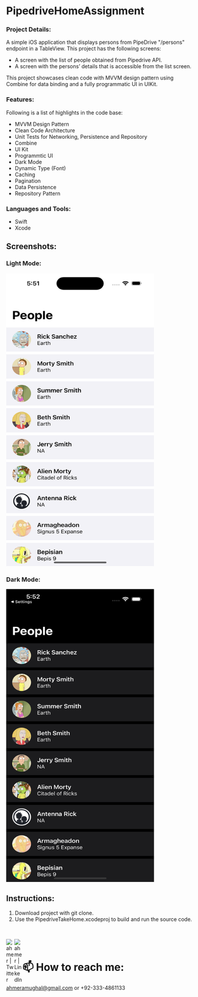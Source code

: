 # PipedriveHomeAssignment

### Project Details:
A simple iOS application that displays persons from PipeDrive "/persons" endpoint in a TableView. 
This project has the following screens:
  - A screen with the list of people obtained from Pipedrive API.
  - A screen with the persons’ details that is accessible from the list screen.
<ln />
This project showcases clean code with MVVM design pattern using Combine for data binding and a fully programmatic UI in UIKit.

### Features:
Following is a list of highlights in the code base:
  - MVVM Design Pattern
  - Clean Code Architecture
  - Unit Tests for Networking, Persistence and Repository
  - Combine
  - UI Kit
  - Programmtic UI
  - Dark Mode
  - Dynamic Type (Font)
  - Caching
  - Pagination
  - Data Persistence
  - Repository Pattern

### Languages and Tools:
  - Swift
  - Xcode

## Screenshots:

### Light Mode:
<img src="https://github.com/ahmermughal/PipedriveHomeAssignment/blob/main/lightmode.png" width="400" height="790">

### Dark Mode:
<img src="https://github.com/ahmermughal/PipedriveHomeAssignment/blob/main/darkmode.png" width="400" height="790">

<br />

## Instructions:

1. Download project with git clone.
3. Use the PipedriveTakeHome.xcodeproj to build and run the source code.

<br />

[<img align="left" alt="ahmer | Twitter" width="22px" src="https://cdn.jsdelivr.net/npm/simple-icons@v3/icons/twitter.svg" />][twitter]
[<img align="left" alt="ahmer | LinkedIn" width="22px" src="https://cdn.jsdelivr.net/npm/simple-icons@v3/icons/linkedin.svg" />][linkedin]

<br />

# 📫 How to reach me: 
ahmeramughal@gmail.com or +92-333-4861133
<br />


[website]: https://ahmermughal.github.io
[twitter]: https://twitter.com/ahmeramughal
[linkedin]: https://www.linkedin.com/in/ahmer-mughal-1209ab17b/
